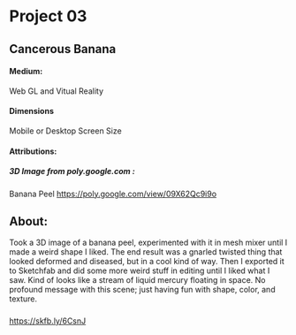  # Project 03 <br>


 ## Cancerous Banana <br>


 #### Medium: <br>


 Web GL and Vitual Reality<br>


 #### Dimensions <br>


 Mobile or Desktop Screen Size<br>


 #### Attributions: <br>


 ##### 3D Image from poly.google.com :<br>


 Banana Peel https://poly.google.com/view/09X62Qc9i9o





 
## About: <br> 
Took a 3D image of a banana peel, experimented with it in mesh mixer until I made a weird shape I liked. The end result was a gnarled twisted
thing that looked deformed and diseased, but in a cool kind of way. Then I exported it to Sketchfab and 
did some more weird stuff in editing until I liked what I saw. Kind of looks like a stream of liquid mercury floating in space. No profound message
with this scene; just having fun with shape, color, and texture.

###
https://skfb.ly/6CsnJ
